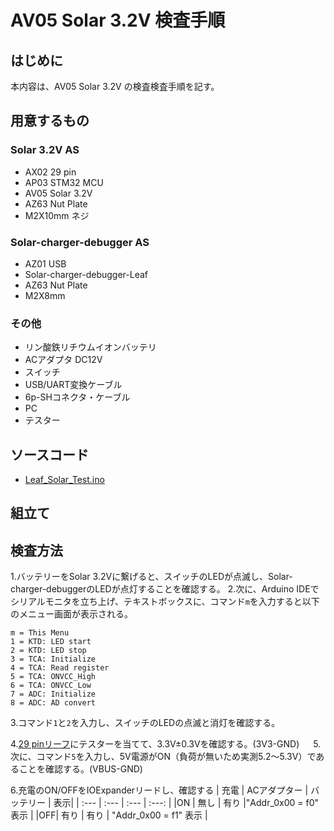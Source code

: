 # AV05 Solar 3.2V 検査手順
## はじめに
本内容は、AV05 Solar 3.2V の検査検査手順を記す。
## 用意するもの
### Solar 3.2V AS
* AX02 29 pin
* AP03 STM32 MCU  
* AV05 Solar 3.2V
* AZ63 Nut Plate
* M2X10mm ネジ
### Solar-charger-debugger AS
* AZ01 USB
* Solar-charger-debugger-Leaf
* AZ63 Nut Plate
* M2X8mm
### その他
* リン酸鉄リチウムイオンバッテリ
* ACアダプタ DC12V
* スイッチ
* USB/UART変換ケーブル
* 6p-SHコネクタ・ケーブル
* PC
* テスター
## ソースコード
* [Leaf_Solar_Test.ino](https://github.com/Leafony/Sample-Sketches/blob/master/Leaf_Solar_Test/Leaf_Solar_Test.ino)
## 組立て

## 検査方法
1.バッテリーをSolar 3.2Vに繋げると、スイッチのLEDが点滅し、Solar-charger-debuggerのLEDが点灯することを確認する。
2.次に、Arduino IDEでシリアルモニタを立ち上げ、テキストボックスに、コマンド`m`を入力すると以下のメニュー画面が表示される。
 ```
 m = This Menu
 1 = KTD: LED start
 2 = KTD: LED stop
 3 = TCA: Initialize
 4 = TCA: Read register
 5 = TCA: ONVCC_High
 6 = TCA: ONVCC_Low
 7 = ADC: Initialize
 8 = ADC: AD convert
 ```
3.コマンド`1`と`2`を入力し、スイッチのLEDの点滅と消灯を確認する。

4.[29 pinリーフ](https://docs.leafony.com/docs/leaf/extension/ax02/#%E3%83%94%E3%83%B3%E9%85%8D%E7%BD%AE)にテスターを当てて、3.3V±0.3Vを確認する。(3V3-GND)
　
5.次に、コマンド`5`を入力し、5V電源がON（負荷が無いため実測5.2～5.3V）であることを確認する。(VBUS-GND)

6.充電のON/OFFをIOExpanderリードし、確認する
| 充電 | ACアダプター | バッテリー | 表示|
| :---  | :--- | :--- | :---: |
|ON |  無し | 有り |"Addr_0x00 = f0" 表示  |
|OFF|  有り | 有り | "Addr_0x00 = f1" 表示 |

